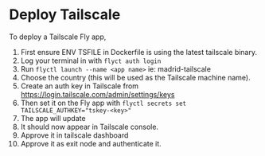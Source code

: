 # Deploy Tailscale

To deploy a Tailscale Fly app,

1. First ensure ENV TSFILE in Dockerfile is using the latest tailscale binary.
2. Log your terminal in with `flyct auth login`
3. Run `flyctl launch --name <app name>` ie: madrid-tailscale 
4. Choose the country (this will be used as the Tailscale machine name).
5. Create an auth key in Tailscale from https://login.tailscale.com/admin/settings/keys
6. Then set it on the Fly app with `flyctl secrets set TAILSCALE_AUTHKEY="tskey-<key>"`
7. The app will update
8. It should now appear in Tailscale console.
9. Approve it in tailscale dashboard
10. Approve it as exit node and authenticate it.

